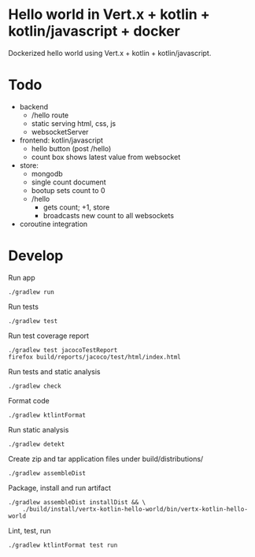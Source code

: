 Hello world in Vert.x + kotlin + kotlin/javascript + docker
===========================================================

Dockerized hello world
using
Vert.x + kotlin + kotlin/javascript.

Todo
====

- backend
    - /hello route
    - static serving html, css, js
    - websocketServer
- frontend: kotlin/javascript
    - hello button (post /hello)
    - count box shows latest value from websocket
- store:
    - mongodb
    - single count document
    - bootup sets count to 0
    - /hello
        - gets count; +1, store
        - broadcasts new count to all websockets
- coroutine integration


Develop
=====================

Run app

    ./gradlew run

Run tests

    ./gradlew test

Run test coverage report

    ./gradlew test jacocoTestReport
    firefox build/reports/jacoco/test/html/index.html

Run tests and static analysis

    ./gradlew check

Format code

    ./gradlew ktlintFormat

Run static analysis

    ./gradlew detekt

Create zip and tar application files under build/distributions/

    ./gradlew assembleDist

Package, install and run artifact

    ./gradlew assembleDist installDist && \
        ./build/install/vertx-kotlin-hello-world/bin/vertx-kotlin-hello-world

Lint, test, run

    ./gradlew ktlintFormat test run
